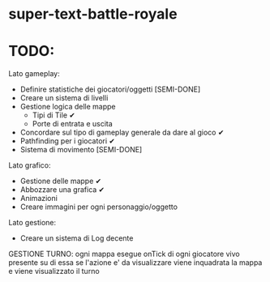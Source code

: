# super-text-battle-royale


# TODO:
Lato gameplay:
- Definire statistiche dei giocatori/oggetti [SEMI-DONE]
- Creare un sistema di livelli
- Gestione logica delle mappe
    - Tipi di Tile ✔
    - Porte di entrata e uscita
- Concordare sul tipo di gameplay generale da dare al gioco ✔
- Pathfinding per i giocatori ✔
- Sistema di movimento [SEMI-DONE]


Lato grafico:
- Gestione delle mappe ✔
- Abbozzare una grafica ✔
- Animazioni
- Creare immagini per ogni personaggio/oggetto

Lato gestione:
- Creare un sistema di Log decente

GESTIONE TURNO:
ogni mappa esegue onTick di ogni giocatore vivo presente su di essa
se l'azione e' da visualizzare viene inquadrata la mappa e viene visualizzato il turno
